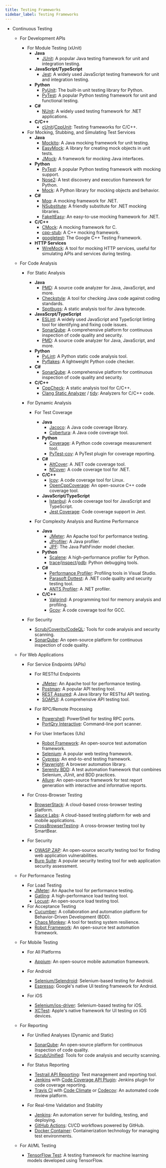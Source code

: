 ```yaml
---
title: Testing Frameworks
sidebar_label: Testing Frameworks
---
```


* Continuous Testing
   * For Development APIs
      * For Module Testing (xUnit)
         - **Java**
            - [JUnit](https://junit.org/): A popular Java testing framework for unit and integration testing.
         - **JavaScript/TypeScript**
            - [Jest](https://jestjs.io/): A widely used JavaScript testing framework for unit and integration testing.
         - **Python**
            - [PyUnit](https://docs.python.org/3/library/unittest.html#module-unittest): The built-in unit testing library for Python.
            - [PyTest](https://docs.pytest.org/): A popular Python testing framework for unit and functional testing.
         - **C#**
            - [NUnit](https://nunit.org/): A widely used testing framework for .NET applications.
         - **C/C++**
            - [cUnit](http://cunit.sourceforge.net/)/[CppUnit](https://freedesktop.org/wiki/Software/cppunit/): Testing frameworks for C/C++.

      - For Mocking, Stubbing, and Simulating Test Services
         - **Java**
            - [Mockito](https://site.mockito.org/): A Java mocking framework for unit testing.
            - [EasyMock](https://easymock.org/): A library for creating mock objects in unit tests.
            - [JMock](http://jmock.org/): A framework for mocking Java interfaces.
         - **Python**
            - [PyTest](https://docs.pytest.org/): A popular Python testing framework with mocking support.
            - [Nose2](https://docs.nose2.io/en/latest/): A test discovery and execution framework for Python.
            - [Mock](https://mock.readthedocs.io/en/latest/): A Python library for mocking objects and behavior.
         - **C#**
            - [Moq](https://github.com/moq/moq): A mocking framework for .NET.
            - [NSubstitute](https://nsubstitute.github.io/): A friendly substitute for .NET mocking libraries.
            - [FakeItEasy](https://fakeiteasy.github.io/): An easy-to-use mocking framework for .NET.
         - **C/C++**
            - [CMock](https://github.com/ThrowTheSwitch/CMock): A mocking framework for C.
            - [cpp-stub](https://github.com/coolxv/cpp-stub): A C++ mocking framework.
            - [googletest](https://github.com/google/googletest): The Google C++ Testing Framework.
         - **HTTP Services**
            - [WireMock](http://wiremock.org/): A tool for mocking HTTP services, useful for simulating APIs and services during testing.
      
      
              
   - For Code Analysis
      - For Static Analysis
         - **Java**
            - [PMD](https://github.com/pmd/pmd): A source code analyzer for Java, JavaScript, and more.
            - [Checkstyle](https://checkstyle.sourceforge.io/): A tool for checking Java code against coding standards.
            - [Spotbugs](https://github.com/spotbugs/spotbugs): A static analysis tool for Java bytecode.
         - **JavaScrpt/TypeScript**
            - [ESLint](https://eslint.org/): A widely used JavaScript and TypeScript linting tool for identifying and fixing code issues.
            - [SonarQube](https://www.sonarqube.org/): A comprehensive platform for continuous inspection of code quality and security.
            - [PMD](https://github.com/pmd/pmd): A source code analyzer for Java, JavaScript, and more.
         - **Python**
            - [PyLint](https://pylint.pycqa.org/en/latest/): A Python static code analysis tool.
            - [Pyflakes](https://github.com/PyCQA/pyflakes): A lightweight Python code checker.
         - **C#**
            - [SonarQube](https://www.sonarqube.org/): A comprehensive platform for continuous inspection of code quality and security.
         - **C/C++**
            - [CppCheck](https://github.com/danmar/cppcheck): A static analysis tool for C/C++.
            - [Clang Static Analyzer](https://clang-analyzer.llvm.org/) / [tidy](https://clang.llvm.org/extra/clang-tidy/): Analyzers for C/C++ code.

      - For Dynamic Analysis
         - For Test Coverage
            - **Java**
               - [Jacoco](https://www.jacoco.org/jacoco/): A Java code coverage library.
               - [Cobertura](https://github.com/cobertura/cobertura): A Java code coverage tool.
            - **Python**
               - [Coverage](https://github.com/nedbat/coveragepy): A Python code coverage measurement tool.
               - [PyTest-cov](https://github.com/pytest-dev/pytest-cov): A PyTest plugin for coverage reporting.
            - **C#**
               - [AltCover](https://github.com/SteveGilham/altcover): A .NET code coverage tool.
               - [NCover](http://ncover.sourceforge.net/): A code coverage tool for .NET.
            - **C/C++**
               - [lcov](https://github.com/linux-test-project/lcov): A code coverage tool for Linux.
               - [OpenCppCoverage](https://github.com/OpenCppCoverage/OpenCppCoverage): An open-source C++ code coverage tool.
            - **JavaScript/TypeScript**
               - [Istanbul](https://istanbul.js.org/): A code coverage tool for JavaScript and TypeScript.
               - [Jest Coverage](https://jestjs.io/docs/configuration#coverage): Code coverage support in Jest.

         - For Complexity Analysis and Runtime Performance

            - **Java**
               - [JMeter](https://jmeter.apache.org/): An Apache tool for performance testing.
               - [JProfiler](https://www.ej-technologies.com/products/jprofiler/overview.html): A Java profiler.
               - [JPF](https://github.com/javapathfinder/jpf-core): The Java PathFinder model checker.
            - **Python**
               - [Scalene](https://github.com/plasma-umass/scalene): A high-performance profiler for Python.
               - [trace](https://docs.python.org/3/library/trace.html)/[inspect](https://docs.python.org/3/library/inspect.html)/[pdb](https://docs.python.org/3/library/pdb.html): Python debugging tools.
            - **C#**
               - [Performance Profiler](https://docs.microsoft.com/en-us/visualstudio/profiling/profiling-feature-tour?view=vs-2022#analyze-performance-legacy-tools): Profiling tools in Visual Studio.
               - [Parasoft Dottest](https://www.parasoft.com/products/parasoft-dottest/): A .NET code quality and security testing tool.
               - [ANTS Profiler](https://www.red-gate.com/products/dotnet-development/ants-performance-profiler/): A .NET profiler.
            - **C/C++**
               - [Valgrind](https://valgrind.org/): A programming tool for memory analysis and profiling.
               - [Gcov](https://gcc.gnu.org/onlinedocs/gcc/Gcov.html): A code coverage tool for GCC.

      - For Security
         - [Scrub/Coverity/CodeQL](https://nasa.github.io/scrub/usage.html#supported-cots-tools-and-languages): Tools for code analysis and security scanning.
         - [SonarQube](https://www.sonarqube.org/): An open-source platform for continuous inspection of code quality.
         
   - For Web Applications
      - For Service Endpoints (APIs)

         - For RESTful Endpoints

            - [JMeter](https://jmeter.apache.org/): An Apache tool for performance testing.
            - [Postman](https://www.postman.com/): A popular API testing tool.
            - [REST Assured](https://rest-assured.io/): A Java library for RESTful API testing.
            - [SOAPUI](https://www.soapui.org/): A comprehensive API testing tool.
         - For RPC/Remote Processing
            - [Powershell](https://devblogs.microsoft.com/scripting/testing-rpc-ports-with-powershell-and-yes-its-as-much-fun-as-it-sounds/): PowerShell for testing RPC ports.
            - [PortQry Interactive](https://docs.microsoft.com/en-us/troubleshoot/windows-server/networking/portqry-command-line-port-scanner-v2#step-2-specialized-tests): Command-line port scanner.
         - For User Interfaces (UIs)
            - [Robot Framework](https://robotframework.org/): An open-source test automation framework.
            - [Selenium](https://www.selenium.dev/): A popular web testing framework.
            - [Cypress](https://www.cypress.io/): An end-to-end testing framework.
            - [Playwright](https://github.com/microsoft/playwright): A browser automation library.
            - [Serenity BDD](https://serenity-bdd.info/): A test automation framework that combines Selenium, JUnit, and BDD practices.
            - [Allure](http://allure.qatools.ru/): An open-source framework for test report generation with interactive and informative reports.

      - For Cross-Browser Testing
         - [BrowserStack](https://www.browserstack.com/): A cloud-based cross-browser testing platform.
         - [Sauce Labs](https://saucelabs.com/): A cloud-based testing platform for web and mobile applications.
         - [CrossBrowserTesting](https://crossbrowsertesting.com/): A cross-browser testing tool by SmartBear.
      
      - For Security
         - [OWASP ZAP](https://www.zaproxy.org/): An open-source security testing tool for finding web application vulnerabilities.
         - [Burp Suite](https://portswigger.net/burp): A popular security testing tool for web application security assessment.  

   - For Performance Testing
      - For Load Testing
         - [JMeter](https://jmeter.apache.org/): An Apache tool for performance testing.
         - [Gatling](https://gatling.io/): A high-performance load testing tool.
         - [Locust](https://locust.io/): An open-source load testing tool.
      - For Acceptance Testing
         - [Cucumber](https://cucumber.io/docs/installation/): A collaboration and automation platform for Behavior-Driven Development (BDD).
         - [Chaos Monkey](https://netflix.github.io/chaosmonkey/): A tool for testing system resilience.
         - [Robot Framework](https://robotframework.org/): An open-source test automation framework.
         
      
      
   - For Mobile Testing

      - For All Platforms
         - [Appium](https://appium.io/): An open-source mobile automation framework.

      - For Android
         - [Selenium/Selendroid](http://selendroid.io/): Selenium-based testing for Android.
         - [Espresso](https://developer.android.com/training/testing/espresso): Google's native UI testing framework for Android.

      - For iOS
         - [Selenium/ios-driver](http://ios-driver.github.io/ios-driver/): Selenium-based testing for iOS.
         - [XCTest](https://developer.apple.com/documentation/xctest): Apple's native framework for UI testing on iOS devices.

   - For Reporting

      - For Unified Analyses (Dynamic and Static)
         - [SonarQube](https://www.sonarqube.org/): An open-source platform for continuous inspection of code quality.
         - [Scrub/Unified](https://nasa.github.io/scrub/usage.html#supported-cots-tools-and-languages): Tools for code analysis and security scanning.

      - For Status Reporting
         - [Testrail API Reporting](https://www.gurock.com/testrail/): Test management and reporting tool.
         - [Jenkins](https://www.jenkins.io/) with [Code Coverage API Plugin](https://plugins.jenkins.io/code-coverage-api/): Jenkins plugin for code coverage reporting.
         - [Travis CI](https://travis-ci.org/) with [Code Climate](https://docs.travis-ci.com/user/code-climate/) or [Codecov](https://about.codecov.io/tool/travis-ci/): An automated code review platform. 
         
      - For Real-time Validation and Stability
         - [Jenkins](https://www.jenkins.io/): An automation server for building, testing, and deploying.
         - [GitHub Actions](https://github.com/features/actions): CI/CD workflows powered by GitHub.
         - [Docker Container](https://docs.docker.com/get-started/): Containerization technology for managing test environments.

   - For AI/ML Testing
      - [TensorFlow Test](https://www.tensorflow.org/tfx): A testing framework for machine learning models developed using TensorFlow.

   
